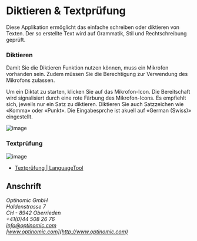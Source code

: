 
# Diktieren & Textprüfung

Diese Applikation ermöglicht das einfache schreiben oder diktieren von Texten.
Der so erstellte Text wird auf Grammatik, Stil und Rechtschreibung geprüft.

### Diktieren
Damit Sie die Diktieren Funktion nutzen können, muss ein Mikrofon vorhanden sein. Zudem müssen Sie die Berechtigung zur Verwendung des Mikrofons zulassen.

Um ein Diktat zu starten, klicken Sie auf das Mikrofon-Icon. Die Bereitschaft wird signalisiert durch eine rote Färbung des Mikrofon-Icons. Es empfiehlt sich, jeweils nur ein Satz zu diktieren. Diktieren Sie auch Satzzeichen wie «Komma» oder «Punkt». Die Eingabesprche ist akuell auf «German (Swiss)» eingestellt.

![image](https://camo.githubusercontent.com/4be2981e58bbb27bbf7bb060072d81e8284efd0b/68747470733a2f2f73746f726167652e676f6f676c65617069732e636f6d2f726561646d652d6173736574732f766f6963652d627574746f6e2e676966)  


### Textprüfung
![image](https://languagetool.org/images/logo-2017-50x38-blue.png)     

- [Textprüfung | LanguageTool](https://languagetool.org/de/)



## Anschrift

*Optinomic GmbH*   
*Haldenstrasse 7*     
*CH - 8942 Oberrieden*     
*+41(0)44 508 26 76*    
*info@optinomic.com*   
*[www.optinomic.com](http://www.optinomic.com)*   
